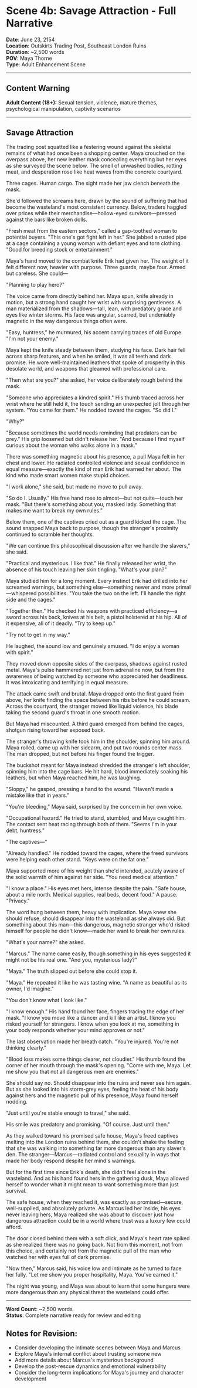 # Scene 4b: Savage Attraction - Full Narrative

**Date**: June 23, 2154  
**Location**: Outskirts Trading Post, Southeast London Ruins  
**Duration**: ~2,500 words  
**POV**: Maya Thorne  
**Type**: Adult Enhancement Scene  

---

## Content Warning
**Adult Content (18+):** Sexual tension, violence, mature themes, psychological manipulation, captivity scenarios

---

## Savage Attraction

The trading post squatted like a festering wound against the skeletal remains of what had once been a shopping center. Maya crouched on the overpass above, her new leather mask concealing everything but her eyes as she surveyed the scene below. The smell of unwashed bodies, rotting meat, and desperation rose like heat waves from the concrete courtyard.

Three cages. Human cargo. The sight made her jaw clench beneath the mask.

She'd followed the screams here, drawn by the sound of suffering that had become the wasteland's most consistent currency. Below, traders haggled over prices while their merchandise—hollow-eyed survivors—pressed against the bars like broken dolls.

"Fresh meat from the eastern sectors," called a gap-toothed woman to potential buyers. "This one's got fight left in her." She jabbed a rusted pipe at a cage containing a young woman with defiant eyes and torn clothing. "Good for breeding stock or entertainment."

Maya's hand moved to the combat knife Erik had given her. The weight of it felt different now, heavier with purpose. Three guards, maybe four. Armed but careless. She could—

"Planning to play hero?"

The voice came from directly behind her. Maya spun, knife already in motion, but a strong hand caught her wrist with surprising gentleness. A man materialized from the shadows—tall, lean, with predatory grace and eyes like winter storms. His face was angular, scarred, but undeniably magnetic in the way dangerous things often were.

"Easy, huntress," he murmured, his accent carrying traces of old Europe. "I'm not your enemy."

Maya kept the knife steady between them, studying his face. Dark hair fell across sharp features, and when he smiled, it was all teeth and dark promise. He wore well-maintained leathers that spoke of prosperity in this desolate world, and weapons that gleamed with professional care.

"Then what are you?" she asked, her voice deliberately rough behind the mask.

"Someone who appreciates a kindred spirit." His thumb traced across her wrist where he still held it, the touch sending an unexpected jolt through her system. "You came for them." He nodded toward the cages. "So did I."

"Why?"

"Because sometimes the world needs reminding that predators can be prey." His grip loosened but didn't release her. "And because I find myself curious about the woman who walks alone in a mask."

There was something magnetic about his presence, a pull Maya felt in her chest and lower. He radiated controlled violence and sexual confidence in equal measure—exactly the kind of man Erik had warned her about. The kind who made smart women make stupid choices.

"I work alone," she said, but made no move to pull away.

"So do I. Usually." His free hand rose to almost—but not quite—touch her mask. "But there's something about you, masked lady. Something that makes me want to break my own rules."

Below them, one of the captives cried out as a guard kicked the cage. The sound snapped Maya back to purpose, though the stranger's proximity continued to scramble her thoughts.

"We can continue this philosophical discussion after we handle the slavers," she said.

"Practical and mysterious. I like that." He finally released her wrist, the absence of his touch leaving her skin tingling. "What's your plan?"

Maya studied him for a long moment. Every instinct Erik had drilled into her screamed warnings, but something else—something newer and more primal—whispered possibilities. "You take the two on the left. I'll handle the right side and the cages."

"Together then." He checked his weapons with practiced efficiency—a sword across his back, knives at his belt, a pistol holstered at his hip. All of it expensive, all of it deadly. "Try to keep up."

"Try not to get in my way."

He laughed, the sound low and genuinely amused. "I do enjoy a woman with spirit."

They moved down opposite sides of the overpass, shadows against rusted metal. Maya's pulse hammered not just from adrenaline now, but from the awareness of being watched by someone who appreciated her deadliness. It was intoxicating and terrifying in equal measure.

The attack came swift and brutal. Maya dropped onto the first guard from above, her knife finding the space between his ribs before he could scream. Across the courtyard, the stranger moved like liquid violence, his blade taking the second guard's throat in one smooth motion.

But Maya had miscounted. A third guard emerged from behind the cages, shotgun rising toward her exposed back.

The stranger's throwing knife took him in the shoulder, spinning him around. Maya rolled, came up with her sidearm, and put two rounds center mass. The man dropped, but not before his finger found the trigger.

The buckshot meant for Maya instead shredded the stranger's left shoulder, spinning him into the cage bars. He hit hard, blood immediately soaking his leathers, but when Maya reached him, he was laughing.

"Sloppy," he gasped, pressing a hand to the wound. "Haven't made a mistake like that in years."

"You're bleeding," Maya said, surprised by the concern in her own voice.

"Occupational hazard." He tried to stand, stumbled, and Maya caught him. The contact sent heat racing through both of them. "Seems I'm in your debt, huntress."

"The captives—"

"Already handled." He nodded toward the cages, where the freed survivors were helping each other stand. "Keys were on the fat one."

Maya supported more of his weight than she'd intended, acutely aware of the solid warmth of him against her side. "You need medical attention."

"I know a place." His eyes met hers, intense despite the pain. "Safe house, about a mile north. Medical supplies, real beds, decent food." A pause. "Privacy."

The word hung between them, heavy with implication. Maya knew she should refuse, should disappear into the wasteland as she always did. But something about this man—this dangerous, magnetic stranger who'd risked himself for people he didn't know—made her want to break her own rules.

"What's your name?" she asked.

"Marcus." The name came easily, though something in his eyes suggested it might not be his real one. "And you, mysterious lady?"

"Maya." The truth slipped out before she could stop it.

"Maya." He repeated it like he was tasting wine. "A name as beautiful as its owner, I'd imagine."

"You don't know what I look like."

"I know enough." His hand found her face, fingers tracing the edge of her mask. "I know you move like a dancer and kill like an artist. I know you risked yourself for strangers. I know when you look at me, something in your body responds whether your mind approves or not."

The last observation made her breath catch. "You're injured. You're not thinking clearly."

"Blood loss makes some things clearer, not cloudier." His thumb found the corner of her mouth through the mask's opening. "Come with me, Maya. Let me show you that not all dangerous men are enemies."

She should say no. Should disappear into the ruins and never see him again. But as she looked into his storm-grey eyes, feeling the heat of his body against hers and the magnetic pull of his presence, Maya found herself nodding.

"Just until you're stable enough to travel," she said.

His smile was predatory and promising. "Of course. Just until then."

As they walked toward his promised safe house, Maya's freed captives melting into the London ruins behind them, she couldn't shake the feeling that she was walking into something far more dangerous than any slaver's den. The stranger—Marcus—radiated control and sexuality in ways that made her body respond despite her mind's warnings.

But for the first time since Erik's death, she didn't feel alone in the wasteland. And as his hand found hers in the gathering dusk, Maya allowed herself to wonder what it might mean to want something more than just survival.

The safe house, when they reached it, was exactly as promised—secure, well-supplied, and absolutely private. As Marcus led her inside, his eyes never leaving hers, Maya realized she was about to discover just how dangerous attraction could be in a world where trust was a luxury few could afford.

The door closed behind them with a soft click, and Maya's heart rate spiked as she realized there was no going back. Not from this moment, not from this choice, and certainly not from the magnetic pull of the man who watched her with eyes full of dark promise.

"Now then," Marcus said, his voice low and intimate as he turned to face her fully. "Let me show you proper hospitality, Maya. You've earned it."

The night was young, and Maya was about to learn that some hungers were more dangerous than any physical threat the wasteland could offer.

---

**Word Count**: ~2,500 words  
**Status**: Complete narrative ready for review and editing

## Notes for Revision:
- Consider developing the intimate scenes between Maya and Marcus
- Explore Maya's internal conflict about trusting someone new
- Add more details about Marcus's mysterious background
- Develop the post-rescue dynamics and emotional vulnerability
- Consider the long-term implications for Maya's journey and character development
